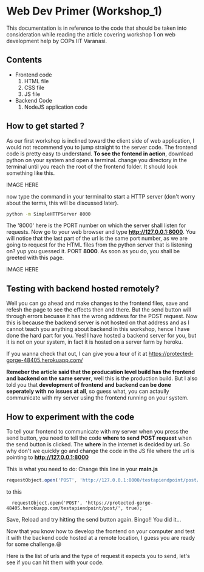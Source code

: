 # Web Dev Primer (Workshop_1)

This documentation is in reference to the code that should be taken into consideration while reading the article covering workshop 1 on web development help by COPs IIT Varanasi.

## Contents
* Frontend code
  1. HTML file
  2. CSS file
  3. JS file
* Backend Code
  1. NodeJS application code
 
 ## How to get started ?
 As our first workshop is inclined toward the client side of web application, I would not recommend you to jump straight to the server code.
 The frontend code is pretty easy to understand.
**To see the fontend in action**, download python on your system and open a terminal. change you directory in the terminal until you reach the root of the frontend folder.
It should look something like this.

IMAGE HERE

now type the command in your terminal to start a HTTP server (don't worry about the terms, this will be discussed later).
```bash
python -m SimpleHTTPServer 8000
```
The '8000' here is the PORT number on which the server shall listen for requests. Now go to your web browser and type **http://127.0.0.1:8000**. You will notice that the last part of the url
is the same port number, as we are going to request for the HTML files from the python server that is listening on? yup you guessed it. PORT **8000**.
As soon as you do, you shall be greeted with this page.

IMAGE HERE

## Testing with backend hosted remotely?
Well you can go ahead and make changes to the frontend files, save and refesh the page to see the effects then and there. But the send button will through errors becuase it has the wrong address for the POST request.
Now this is because the backend server is not hosted on that address and as I cannot teach you anything about backend in this workshop, hence I have done the hard part for you.
Yes! I have hosted a backend server for you, but it is not on your system, in fact it is hosted on a server farm by heroku.

If you wanna check that out, I can give you a tour of it at https://protected-gorge-48405.herokuapp.com/

**Remeber the article said that the producation level build has the frontend and backend on the same server**, well this is the production build.
But I also told you that **development of frontend and backend can be done seperately with no issues at all**, so guess what, you can actaully communicate with my server using the frontend running on your system.

## How to experiment with the code
To tell your frontend to communicate with my server when you press the send button, you need to tell the code **where to send POST request** when the send button is clicked.
The **where** in the internet is decided by url. So why don't we quickly go and change the code in the JS file where the url is pointing to **http://127.0.0.1:8000**

This is what you need to do:
Change this line in your **main.js**
```javascript
requestObject.open('POST', 'http://127.0.0.1:8000/testapiendpoint/post/', true);
```
to this
```javascipt
  requestObject.open('POST', 'https://protected-gorge-48405.herokuapp.com/testapiendpoint/post/', true);
```

Save, Reload and try hitting the send button again. Bingo!! You did it...

Now that you know how to develop the frontend on your computer and test it with the backend code hosted at a remote location, I guess you are ready for some challenge.:smile:

Here is the list of urls and the type of request it expects you to send, let's see if you can hit them with your code.
